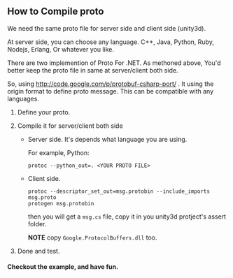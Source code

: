 ## How to Compile proto

We need the same proto file for server side and client side (unity3d).

At server side, you can choose any language. C++, Java, Python, Ruby, Nodejs, Erlang, Or whatever you like.

There are two implemention of Proto For .NET. As methoned above, You'd better keep the proto file in same at server/client both side.

So, using http://code.google.com/p/protobuf-csharp-port/ .
It using the origin format to define proto message. This can be compatible with any languages.

1.  Define your proto.
2.  Compile it for server/client both side
    
    *   Server side. It's depends what language you are using.
    
        For example, Python:

        ```
        protoc --python_out=. <YOUR PROTO FILE>
        ```

    *   Client side.
    
        ```
        protoc --descriptor_set_out=msg.protobin --include_imports msg.proto
        protogen msg.protobin
        ```

        then you will get a `msg.cs` file, copy it in you unity3d protject's assert folder.

        **NOTE** copy `Google.ProtocolBuffers.dll` too.

3.  Done and test.


#### Checkout the example, and have fun.

